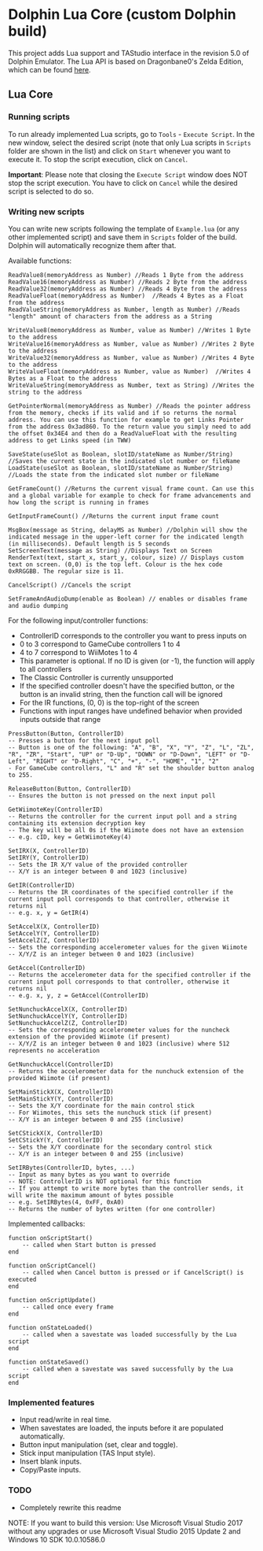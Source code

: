 # Dolphin Lua Core (custom Dolphin build)

This project adds Lua support and TAStudio interface in the revision 5.0 of Dolphin Emulator. The Lua API is based on Dragonbane0's Zelda Edition, which can be found [here](https://github.com/dragonbane0/dolphin).

## Lua Core

### Running scripts

To run already implemented Lua scripts, go to `Tools` - `Execute Script`. In the new window, select the desired script (note that only Lua scripts in `Scripts` folder are shown in the list) and click on `Start` whenever you want to execute it. To stop the script execution, click on `Cancel`.

**Important**: Please note that closing the `Execute Script` window does NOT stop the script execution. You have to click on `Cancel` while the desired script is selected to do so.

### Writing new scripts

You can write new scripts following the template of `Example.lua` (or any other implemented script) and save them in `Scripts` folder of the build. Dolphin will automatically recognize them after that.

Available functions:

```
ReadValue8(memoryAddress as Number) //Reads 1 Byte from the address
ReadValue16(memoryAddress as Number) //Reads 2 Byte from the address
ReadValue32(memoryAddress as Number) //Reads 4 Byte from the address
ReadValueFloat(memoryAddress as Number)  //Reads 4 Bytes as a Float from the address
ReadValueString(memoryAddress as Number, length as Number) //Reads "length" amount of characters from the address as a String

WriteValue8(memoryAddress as Number, value as Number) //Writes 1 Byte to the address
WriteValue16(memoryAddress as Number, value as Number) //Writes 2 Byte to the address
WriteValue32(memoryAddress as Number, value as Number) //Writes 4 Byte to the address
WriteValueFloat(memoryAddress as Number, value as Number)  //Writes 4 Bytes as a Float to the address
WriteValueString(memoryAddress as Number, text as String) //Writes the string to the address

GetPointerNormal(memoryAddress as Number) //Reads the pointer address from the memory, checks if its valid and if so returns the normal address. You can use this function for example to get Links Pointer from the address 0x3ad860. To the return value you simply need to add the offset 0x34E4 and then do a ReadValueFloat with the resulting address to get Links speed (in TWW)

SaveState(useSlot as Boolean, slotID/stateName as Number/String) //Saves the current state in the indicated slot number or fileName
LoadState(useSlot as Boolean, slotID/stateName as Number/String) //Loads the state from the indicated slot number or fileName

GetFrameCount() //Returns the current visual frame count. Can use this and a global variable for example to check for frame advancements and how long the script is running in frames

GetInputFrameCount() //Returns the current input frame count

MsgBox(message as String, delayMS as Number) //Dolphin will show the indicated message in the upper-left corner for the indicated length (in milliseconds). Default length is 5 seconds
SetScreenText(message as String) //Displays Text on Screen
RenderText(text, start_x, start_y, colour, size) // Displays custom text on screen. (0,0) is the top left. Colour is the hex code 0xRRGGBB. The regular size is 11.

CancelScript() //Cancels the script

SetFrameAndAudioDump(enable as Boolean) // enables or disables frame and audio dumping
```

For the following input/controller functions:
- ControllerID corresponds to the controller you want to press inputs on
- 0 to 3 correspond to GameCube controllers 1 to 4
- 4 to 7 correspond to WiiMotes 1 to 4
- This parameter is optional. If no ID is given (or -1), the function will apply to all controllers
- The Classic Controller is currently unsupported
- If the specified controller doesn't have the specified button, or the button is an invalid string, then the function call will be ignored
- For the IR functions, (0, 0) is the top-right of the screen
- Functions with input ranges have undefined behavior when provided inputs outside that range

```
PressButton(Button, ControllerID)
-- Presses a button for the next input poll
-- Button is one of the following: "A", "B", "X", "Y", "Z", "L", "ZL", "R", "ZR", "Start", "UP" or "D-Up", "DOWN" or "D-Down", "LEFT" or "D-Left", "RIGHT" or "D-Right", "C", "+", "-", "HOME", "1", "2"
- For GameCube controllers, "L" and "R" set the shoulder button analog to 255.

ReleaseButton(Button, ControllerID)
-- Ensures the button is not pressed on the next input poll

GetWiimoteKey(ControllerID)
-- Returns the controller for the current input poll and a string containing its extension decryption key
-- The key will be all 0s if the Wiimote does not have an extension
-- e.g. cID, key = GetWiimoteKey(4)

SetIRX(X, ControllerID)
SetIRY(Y, ControllerID)
-- Sets the IR X/Y value of the provided controller
-- X/Y is an integer between 0 and 1023 (inclusive)

GetIR(ControllerID)
-- Returns the IR coordinates of the specified controller if the current input poll corresponds to that controller, otherwise it returns nil
-- e.g. x, y = GetIR(4)

SetAccelX(X, ControllerID)
SetAccelY(Y, ControllerID)
SetAccelZ(Z, ControllerID)
-- Sets the corresponding accelerometer values for the given Wiimote
-- X/Y/Z is an integer between 0 and 1023 (inclusive)

GetAccel(ControllerID)
-- Returns the accelerometer data for the specified controller if the current input poll corresponds to that controller, otherwise it returns nil
-- e.g. x, y, z = GetAccel(ControllerID)

SetNunchuckAccelX(X, ControllerID)
SetNunchuckAccelY(Y, ControllerID)
SetNunchuckAccelZ(Z, ControllerID)
-- Sets the corresponding accelerometer values for the nuncheck extension of the provided Wiimote (if present)
-- X/Y/Z is an integer between 0 and 1023 (inclusive) where 512 represents no acceleration

GetNunchuckAccel(ControllerID)
-- Returns the accelerometer data for the nunchuck extension of the provided Wiimote (if present)

SetMainStickX(X, ControllerID)
SetMainStickY(Y, ControllerID)
-- Sets the X/Y coordinate for the main control stick
-- For Wiimotes, this sets the nunchuck stick (if present)
-- X/Y is an integer between 0 and 255 (inclusive)

SetCStickX(X, ControllerID)
SetCStickY(Y, ControllerID)
-- Sets the X/Y coordinate for the secondary control stick
-- X/Y is an integer between 0 and 255 (inclusive)

SetIRBytes(ControllerID, bytes, ...)
-- Input as many bytes as you want to override
-- NOTE: ControllerID is NOT optional for this function
-- If you attempt to write more bytes than the controller sends, it will write the maximum amount of bytes possible
-- e.g. SetIRBytes(4, 0xFF, 0xA0)
-- Returns the number of bytes written (for one controller)
```

Implemented callbacks:

```
function onScriptStart()
    -- called when Start button is pressed
end

function onScriptCancel()
    -- called when Cancel button is pressed or if CancelScript() is executed
end

function onScriptUpdate()
	-- called once every frame
end

function onStateLoaded()
	-- called when a savestate was loaded successfully by the Lua script
end

function onStateSaved()
	-- called when a savestate was saved successfully by the Lua script
end
```

### Implemented features

* Input read/write in real time.
* When savestates are loaded, the inputs before it are populated automatically.
* Button input manipulation (set, clear and toggle).
* Stick input manipulation (TAS Input style).
* Insert blank inputs.
* Copy/Paste inputs.

### TODO

- Completely rewrite this readme

NOTE: If you want to build this version: Use Microsoft Visual Studio 2017 without any upgrades or use Microsoft Visual Studio 2015 Update 2 and Windows 10 SDK 10.0.10586.0
